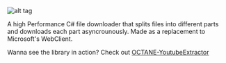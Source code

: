![alt tag](https://image.ibb.co/h2tK8v/Untitled_1.png)


A high Performance C# file downloader that splits files into different parts and downloads each part asyncrounously. Made as a replacement to Microsoft's WebClient.

Wanna see the library in action? Check out [OCTANE-YoutubeExtractor](https://github.com/gregyjames/OCTANE-YoutubeExtractor)
